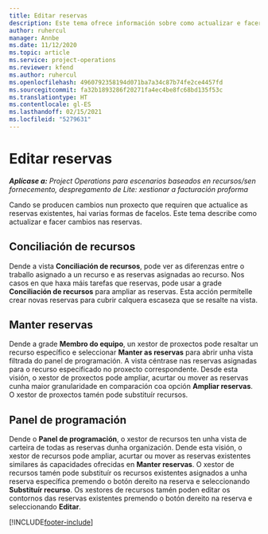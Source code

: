 ```yaml
---
title: Editar reservas
description: Este tema ofrece información sobre como actualizar e facer cambios nas reservas.
author: ruhercul
manager: Annbe
ms.date: 11/12/2020
ms.topic: article
ms.service: project-operations
ms.reviewer: kfend
ms.author: ruhercul
ms.openlocfilehash: 4960792358194d071ba7a34c87b74fe2ce4457fd
ms.sourcegitcommit: fa32b1893286f20271fa4ec4be8fc68bd135f53c
ms.translationtype: HT
ms.contentlocale: gl-ES
ms.lasthandoff: 02/15/2021
ms.locfileid: "5279631"
---
```

# <a name="edit-bookings"></a>Editar reservas

_**Aplícase a:** Project Operations para escenarios baseados en recursos/sen fornecemento, despregamento de Lite: xestionar a facturación proforma_


Cando se producen cambios nun proxecto que requiren que actualice as reservas existentes, hai varias formas de facelos. Este tema describe como actualizar e facer cambios nas reservas.

## <a name="resource-reconciliation"></a>Conciliación de recursos

Dende a vista **Conciliación de recursos**, pode ver as diferenzas entre o traballo asignado a un recurso e as reservas asignadas ao recurso. Nos casos en que haxa máis tarefas que reservas, pode usar a grade **Conciliación de recursos** para ampliar as reservas. Esta acción permítelle crear novas reservas para cubrir calquera escaseza que se resalte na vista.

## <a name="maintain-bookings"></a>Manter reservas

Dende a grade **Membro do equipo**, un xestor de proxectos pode resaltar un recurso específico e seleccionar **Manter as reservas** para abrir unha vista filtrada do panel de programación. A vista céntrase nas reservas asignadas para o recurso especificado no proxecto correspondente. Desde esta visión, o xestor de proxectos pode ampliar, acurtar ou mover as reservas cunha maior granularidade en comparación coa opción **Ampliar reservas**. O xestor de proxectos tamén pode substituír recursos.

## <a name="schedule-board"></a>Panel de programación

Dende o **Panel de programación**, o xestor de recursos ten unha vista de carteira de todas as reservas dunha organización. Dende esta visión, o xestor de recursos pode ampliar, acurtar ou mover as reservas existentes similares ás capacidades ofrecidas en **Manter reservas**. O xestor de recursos tamén pode substituír os recursos existentes asignados a unha reserva específica premendo o botón dereito na reserva e seleccionando **Substituír recurso**. Os xestores de recursos tamén poden editar os contornos das reservas existentes premendo o botón dereito na reserva e seleccionando **Editar**.


[!INCLUDE[footer-include](../includes/footer-banner.md)]